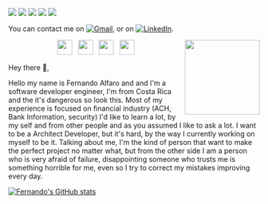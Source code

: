 ![](https://img.shields.io/badge/Java-8-informational?style=flat&logo=<LOGO_NAME>&logoColor=white&color=2bbc8a)
![](https://img.shields.io/badge/SpringBoot-MVC-informational?style=flat&logo=<LOGO_NAME>&logoColor=white&color=2bbc8a)
![](https://img.shields.io/badge/Node-js-informational?style=flat&logo=<LOGO_NAME>&logoColor=white&color=2bbc8a)
![](https://img.shields.io/badge/React-js-informational?style=flat&logo=<LOGO_NAME>&logoColor=white&color=2bbc8a)
![](https://img.shields.io/badge/Angular-js-informational?style=flat&logo=<LOGO_NAME>&logoColor=white&color=2bbc8a)

<!-- Actual text -->

<!-- Actual text -->

You can contact me on [![Gmail][1.2]][1], or on [![LinkedIn][3.2]][2].

<!-- Icons -->

[1.2]: https://img.icons8.com/plasticine/100/000000/gmail-new.png
[3.2]: https://img.icons8.com/color/48/000000/linkedin.png

<!-- Links to your social media accounts -->

[1]: al19962009@gmail.com
[2]: https://www.linkedin.com/in/fernando-alfaro-379b607a

<p>
  <a href="https://waylonwalker.com/latest-story.png"><img width="150" align='right' src="https://waylonwalker.com/latest-story.png"></a>
</p>

<p align='center'>
<a href="https://dev.to/waylonwalker"><img height="30" src="https://raw.githubusercontent.com/WaylonWalker/WaylonWalker/main/icon/dev.png"></a>&nbsp;&nbsp;
<a href="https://twitter.com/_waylonwalker"><img height="30" src="https://github.com/WaylonWalker/WaylonWalker/blob/main/icon/twitter.png?raw=true"></a>&nbsp;&nbsp;
<a href="https://instagram.com/_waylonwalker"><img height="30" src="https://github.com/WaylonWalker/WaylonWalker/blob/main/icon/instagram.jpg?raw=true"></a>&nbsp;&nbsp;
<a href="https://www.linkedin.com/in/waylonwalker/"><img height="30" src="https://github.com/WaylonWalker/WaylonWalker/blob/main/icon/linkedin.png?raw=true"></a>
</p>

Hey there 👋,

Hello my name is Fernando Alfaro and and I'm a software developer engineer, I'm from Costa Rica and the it's dangerous so look this.
Most of my experience is focused on financial industry (ACH, Bank Information, security)
I'd like to learn a lot, by my self and from other people and as you assumed I like to ask a lot.
I want to be a Architect Developer, but it's hard, by the way I currently working on myself to be it.
Talking about me, I'm the kind of person that want to make the perfect project no matter what, but from the other side I am a person who is very afraid of failure, disappointing someone who trusts me is something horrible for me, even so I try to correct my mistakes improving every day.


[![Fernando's GitHub stats](https://github-readme-stats.vercel.app/api?username=DarkNando29)](https://github.com/DarkNando29/github-readme-stats)


<!---
DarkNando29/DarkNando29 is a ✨ special ✨ repository because its `README.md` (this file) appears on your GitHub profile.
You can click the Preview link to take a look at your changes.
--->
